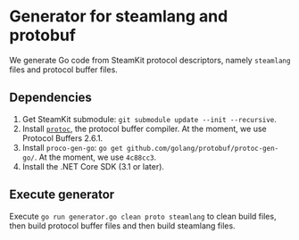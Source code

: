 # Generator for steamlang and protobuf

We generate Go code from SteamKit protocol descriptors, namely `steamlang` files and protocol buffer files.

## Dependencies
1. Get SteamKit submodule: `git submodule update --init --recursive`.
2. Install [`protoc`](https://developers.google.com/protocol-buffers/docs/downloads), the protocol buffer compiler. At the moment, we use Protocol Buffers 2.6.1.
3. Install `proco-gen-go`: `go get github.com/golang/protobuf/protoc-gen-go/`. At the moment, we use
`4c88cc3`.
4. Install the .NET Core SDK (3.1 or later).

## Execute generator

Execute `go run generator.go clean proto steamlang` to clean build files, then build protocol buffer files and then build steamlang files.
